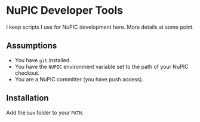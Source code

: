 # NuPIC Developer Tools

I keep scripts I use for NuPIC development here. More details at some point.

## Assumptions

- You have `git` installed.
- You have the `NUPIC` environment variable set to the path of your NuPIC checkout.
- You are a NuPIC committer (you have push access).

## Installation

Add the `bin` folder to your `PATH`.

